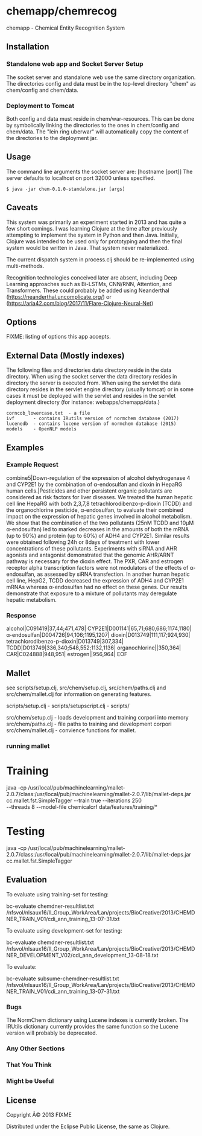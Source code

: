 # chemapp/chemrecog

chemapp - Chemical Entity Recognition System

## Installation

### Standalone web app and Socket Server Setup

The socket server and standalone web use the same directory
organization.  The directories config and data must be in the
top-level directory "chem" as chem/config and chem/data.

### Deployment to Tomcat

Both config and data must reside in chem/war-resources.  This can be
done by symbolically linking the directories to the ones in
chem/config and chem/data.  The "lein ring uberwar" will automatically
copy the content of the directories to the deployment jar.

## Usage

The command line arguments the socket server are: [hostname [port]]
The server defaults to localhost on port 32000 unless specified.

    $ java -jar chem-0.1.0-standalone.jar [args]

## Caveats

This system was primarily an experiment started in 2013 and has quite
a few short comings.   I was learning Clojure at the time after
previously attempting to implement the system in Python and then
Java.   Initially, Clojure was intended to be used only for
prototyping and then the final system would be written in Java.  That
system never materialized.

The current dispatch system in process.clj should be re-implemented
using multi-methods.

Recognition technologies conceived later are absent, including Deep
Learning approaches such as Bi-LSTMs, CNN/RNN, Attention, and
Transformers.  These could probably be added using Neanderthal
(https://neanderthal.uncomplicate.org/) or
(https://aria42.com/blog/2017/11/Flare-Clojure-Neural-Net)

## Options

FIXME: listing of options this app accepts.

## External Data (Mostly indexes)

The following files and directories data directory reside in the data
directory.  When using the socket server the data directory resides in
directory the server is executed from.  When using the servlet the
data directory resides in the servlet engine directory (usually
tomcat) or in some cases it must be deployed with the servlet and
resides in the servlet deployment directory (for instance:
webapps/chemapp/data.)

    corncob_lowercase.txt  - a file 
    ivf       - contains IRutils version of normchem database (2017)
    lucenedb  - contains lucene version of normchem database (2015)
    models    - OpenNLP models


## Examples

### Example Request

combine5|Down-regulation of the expression of alcohol dehydrogenase 4 and CYP2E1 by the combination of α-endosulfan and dioxin in HepaRG human cells.|Pesticides and other persistent organic pollutants are considered as risk factors for liver diseases. We treated the human hepatic cell line HepaRG with both 2,3,7,8 tetrachlorodibenzo-p-dioxin (TCDD) and the organochlorine pesticide, α-endosulfan, to evaluate their combined impact on the expression of hepatic genes involved in alcohol metabolism. We show that the combination of the two pollutants (25nM TCDD and 10μM α-endosulfan) led to marked decreases in the amounts of both the mRNA (up to 90%) and protein (up to 60%) of ADH4 and CYP2E1. Similar results were obtained following 24h or 8days of treatment with lower concentrations of these pollutants. Experiments with siRNA and AHR agonists and antagonist demonstrated that the genomic AHR/ARNT pathway is necessary for the dioxin effect. The PXR, CAR and estrogen receptor alpha transcription factors were not modulators of the effects of α-endosulfan, as assessed by siRNA transfection. In another human hepatic cell line, HepG2, TCDD decreased the expression of ADH4 and CYP2E1 mRNAs whereas α-endosulfan had no effect on these genes. Our results demonstrate that exposure to a mixture of pollutants may deregulate hepatic metabolism.

### Response

alcohol|C091419|37,44;471,478|
CYP2E1|D001141|65,71;680,686;1174,1180|
α-endosulfan|D004726|94,106;1195,1207|
dioxin|D013749|111,117;924,930|
tetrachlorodibenzo-p-dioxin|D013749|307,334|
TCDD|D013749|336,340;548,552;1132,1136|
organochlorine||350,364|
CAR|C024888|948,951|
estrogen||956,964|
EOF

## Mallet

see scripts/setup.clj, src/chem/setup.clj, src/chem/paths.clj and 
src/chem/mallet.clj for information on generating features.

scripts/setup.clj       -
scripts/setupscript.clj -
scripts/

src/chem/setup.clj      - loads development and training corpori into memory
src/chem/paths.clj      - file paths to training and development corpori
src/chem/mallet.clj     - convience functions for mallet.


### running mallet 

Training
========

java -cp /usr/local/pub/machinelearning/mallet-2.0.7/class:/usr/local/pub/machinelearning/mallet-2.0.7/lib/mallet-deps.jar \
    cc.mallet.fst.SimpleTagger --train true --iterations 250 \
    --threads 8 --model-file chemicalcrf data/features/training/*

Testing
=======

java -cp /usr/local/pub/machinelearning/mallet-2.0.7/class:/usr/local/pub/machinelearning/mallet-2.0.7/lib/mallet-deps.jar \
    cc.mallet.fst.SimpleTagger

## Evaluation

To evaluate using training-set for testing:

bc-evaluate chemdner-resultlist.txt /nfsvol/nlsaux16/II\_Group\_WorkArea/Lan/projects/BioCreative/2013/CHEMDNER\_TRAIN\_V01/cdi\_ann\_training\_13-07-31.txt

To evaluate using development-set for testing:

bc-evaluate chemdner-resultlist.txt /nfsvol/nlsaux16/II\_Group\_WorkArea/Lan/projects/BioCreative/2013/CHEMDNER\_DEVELOPMENT\_V02/cdi\_ann\_development_13-08-18.txt

To evaluate:

bc-evaluate subsume-chemdner-resultlist.txt /nfsvol/nlsaux16/II\_Group\_WorkArea/Lan/projects/BioCreative/2013/CHEMDNER\_TRAIN\_V01/cdi\_ann\_training_13-07-31.txt

  
### Bugs

The NormChem dictionary using Lucene indexes is currently broken.  The
IRUtils dictionary currently provides the same function so the Lucene
version will probably be deprecated.

### Any Other Sections
### That You Think
### Might be Useful

## License

Copyright Â© 2013 FIXME

Distributed under the Eclipse Public License, the same as Clojure.

